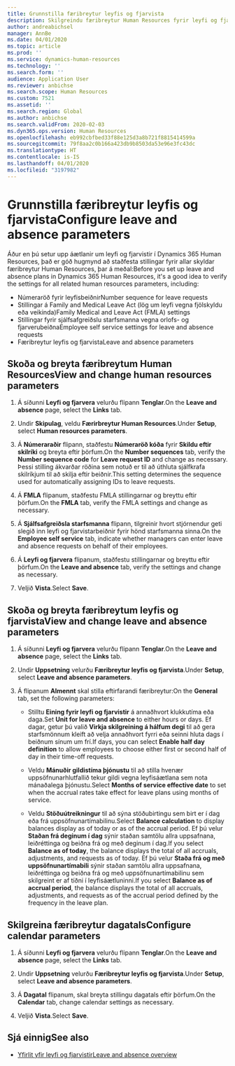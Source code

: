```yaml
---
title: Grunnstilla færibreytur leyfis og fjarvista
description: Skilgreindu færibreytur Human Resources fyrir leyfi og fjarvistir í Dynamics 365 Human Resources.
author: andreabichsel
manager: AnnBe
ms.date: 04/01/2020
ms.topic: article
ms.prod: ''
ms.service: dynamics-human-resources
ms.technology: ''
ms.search.form: ''
audience: Application User
ms.reviewer: anbichse
ms.search.scope: Human Resources
ms.custom: 7521
ms.assetid: ''
ms.search.region: Global
ms.author: anbichse
ms.search.validFrom: 2020-02-03
ms.dyn365.ops.version: Human Resources
ms.openlocfilehash: eb992cbfbed33f88e125d3a8b721f8815414599a
ms.sourcegitcommit: 79f8aa2c0b166a423db9b8503da53e96e3fc43dc
ms.translationtype: HT
ms.contentlocale: is-IS
ms.lasthandoff: 04/01/2020
ms.locfileid: "3197982"
---
```

# <a name="configure-leave-and-absence-parameters"></a><span data-ttu-id="5ea68-103">Grunnstilla færibreytur leyfis og fjarvista</span><span class="sxs-lookup"><span data-stu-id="5ea68-103">Configure leave and absence parameters</span></span>

<span data-ttu-id="5ea68-104">Áður en þú setur upp áætlanir um leyfi og fjarvistir í Dynamics 365 Human Resources, það er góð hugmynd að staðfesta stillingar fyrir allar skyldar færibreytur Human Resources, þar á meðal:</span><span class="sxs-lookup"><span data-stu-id="5ea68-104">Before you set up leave and absence plans in Dynamics 365 Human Resources, it's a good idea to verify the settings for all related human resources parameters, including:</span></span>

- <span data-ttu-id="5ea68-105">Númeraröð fyrir leyfisbeiðnir</span><span class="sxs-lookup"><span data-stu-id="5ea68-105">Number sequence for leave requests</span></span>
- <span data-ttu-id="5ea68-106">Stillingar á Family and Medical Leave Act (lög um leyfi vegna fjölskyldu eða veikinda)</span><span class="sxs-lookup"><span data-stu-id="5ea68-106">Family Medical and Leave Act (FMLA) settings</span></span>
- <span data-ttu-id="5ea68-107">Stillingar fyrir sjálfsafgreiðslu starfsmanna vegna orlofs- og fjarverubeiðna</span><span class="sxs-lookup"><span data-stu-id="5ea68-107">Employee self service settings for leave and absence requests</span></span>
- <span data-ttu-id="5ea68-108">Færibreytur leyfis og fjarvista</span><span class="sxs-lookup"><span data-stu-id="5ea68-108">Leave and absence parameters</span></span>

## <a name="view-and-change-human-resources-parameters"></a><span data-ttu-id="5ea68-109">Skoða og breyta færibreytum Human Resources</span><span class="sxs-lookup"><span data-stu-id="5ea68-109">View and change human resources parameters</span></span>

1. <span data-ttu-id="5ea68-110">Á síðunni **Leyfi og fjarvera** velurðu flipann **Tenglar**.</span><span class="sxs-lookup"><span data-stu-id="5ea68-110">On the **Leave and absence** page, select the **Links** tab.</span></span>

2. <span data-ttu-id="5ea68-111">Undir **Skipulag**, veldu **Færirbreytur Human Resources**.</span><span class="sxs-lookup"><span data-stu-id="5ea68-111">Under **Setup**, select **Human resources parameters**.</span></span>

3. <span data-ttu-id="5ea68-112">Á **Númeraraðir** flipann, staðfestu **Númeraröð kóða** fyrir **Skildu eftir skilríki** og breyta eftir þörfum.</span><span class="sxs-lookup"><span data-stu-id="5ea68-112">On the **Number sequences** tab, verify the **Number sequence code** for **Leave request ID** and change as necessary.</span></span> <span data-ttu-id="5ea68-113">Þessi stilling ákvarðar röðina sem notuð er til að úthluta sjálfkrafa skilríkjum til að skilja eftir beiðnir.</span><span class="sxs-lookup"><span data-stu-id="5ea68-113">This setting determines the sequence used for automatically assigning IDs to leave requests.</span></span>

4. <span data-ttu-id="5ea68-114">Á **FMLA** flipanum, staðfestu FMLA stillingarnar og breyttu eftir þörfum.</span><span class="sxs-lookup"><span data-stu-id="5ea68-114">On the **FMLA** tab, verify the FMLA settings and change as necessary.</span></span>

5. <span data-ttu-id="5ea68-115">Á **Sjálfsafgreiðsla starfsmanna** flipann, tilgreinir hvort stjórnendur geti slegið inn leyfi og fjarvistarbeiðnir fyrir hönd starfsmanna sinna.</span><span class="sxs-lookup"><span data-stu-id="5ea68-115">On the **Employee self service** tab, indicate whether managers can enter leave and absence requests on behalf of their employees.</span></span>

6. <span data-ttu-id="5ea68-116">Á **Leyfi og fjarvera** flipanum, staðfestu stillingarnar og breyttu eftir þörfum.</span><span class="sxs-lookup"><span data-stu-id="5ea68-116">On the **Leave and absence** tab, verify the settings and change as necessary.</span></span>

7. <span data-ttu-id="5ea68-117">Veljið **Vista**.</span><span class="sxs-lookup"><span data-stu-id="5ea68-117">Select **Save**.</span></span>

## <a name="view-and-change-leave-and-absence-parameters"></a><span data-ttu-id="5ea68-118">Skoða og breyta færibreytum leyfis og fjarvista</span><span class="sxs-lookup"><span data-stu-id="5ea68-118">View and change leave and absence parameters</span></span>

1. <span data-ttu-id="5ea68-119">Á síðunni **Leyfi og fjarvera** velurðu flipann **Tenglar**.</span><span class="sxs-lookup"><span data-stu-id="5ea68-119">On the **Leave and absence** page, select the **Links** tab.</span></span>

2. <span data-ttu-id="5ea68-120">Undir **Uppsetning** velurðu **Færibreytur leyfis og fjarvista**.</span><span class="sxs-lookup"><span data-stu-id="5ea68-120">Under **Setup**, select **Leave and absence parameters**.</span></span>

3. <span data-ttu-id="5ea68-121">Á flipanum **Almennt** skal stilla eftirfarandi færibreytur:</span><span class="sxs-lookup"><span data-stu-id="5ea68-121">On the **General** tab, set the following parameters:</span></span>
 
    - <span data-ttu-id="5ea68-122">Stilltu **Eining fyrir leyfi og fjarvistir** á annaðhvort klukkutíma eða daga.</span><span class="sxs-lookup"><span data-stu-id="5ea68-122">Set **Unit for leave and absence** to either hours or days.</span></span> <span data-ttu-id="5ea68-123">Ef dagar, getur þú valið **Virkja skilgreining á hálfum degi** til að gera starfsmönnum kleift að velja annaðhvort fyrri eða seinni hluta dags í beiðnum sínum um frí.</span><span class="sxs-lookup"><span data-stu-id="5ea68-123">If days, you can select **Enable half day definition** to allow employees to choose either first or second half of day in their time-off requests.</span></span> 

    - <span data-ttu-id="5ea68-124">Veldu **Mánuðir gildistíma þjónustu** til að stilla hvenær uppsöfnunarhlutfallið tekur gildi vegna leyfisáætlana sem nota mánaðalega þjónustu.</span><span class="sxs-lookup"><span data-stu-id="5ea68-124">Select **Months of service effective date** to set when the accrual rates take effect for leave plans using months of service.</span></span>

    - <span data-ttu-id="5ea68-125">Veldu **Stöðuútreikningur** til að sýna stöðubirtingu sem birt er í dag eða frá uppsöfnunartímabilinu.</span><span class="sxs-lookup"><span data-stu-id="5ea68-125">Select **Balance calculation** to display balances display as of today or as of the accrual period.</span></span> <span data-ttu-id="5ea68-126">Ef þú velur **Staðan frá deginum í dag** sýnir staðan samtölu allra uppsafnana, leiðréttinga og beiðna frá og með deginum í dag.</span><span class="sxs-lookup"><span data-stu-id="5ea68-126">If you select **Balance as of today**, the balance displays the total of all accruals, adjustments, and requests as of today.</span></span> <span data-ttu-id="5ea68-127">Ef þú velur **Staða frá og með uppsöfnunartímabili** sýnir staðan samtölu allra uppsafnana, leiðréttinga og beiðna frá og með uppsöfnunartímabilinu sem skilgreint er af tíðni í leyfisáætluninni.</span><span class="sxs-lookup"><span data-stu-id="5ea68-127">If you select **Balance as of accrual period**, the balance displays the total of all accruals, adjustments, and requests as of the accrual period defined by the frequency in the leave plan.</span></span> 

## <a name="configure-calendar-parameters"></a><span data-ttu-id="5ea68-128">Skilgreina færibreytur dagatals</span><span class="sxs-lookup"><span data-stu-id="5ea68-128">Configure calendar parameters</span></span>

1. <span data-ttu-id="5ea68-129">Á síðunni **Leyfi og fjarvera** velurðu flipann **Tenglar**.</span><span class="sxs-lookup"><span data-stu-id="5ea68-129">On the **Leave and absence** page, select the **Links** tab.</span></span>

2. <span data-ttu-id="5ea68-130">Undir **Uppsetning** velurðu **Færibreytur leyfis og fjarvista**.</span><span class="sxs-lookup"><span data-stu-id="5ea68-130">Under **Setup**, select **Leave and absence parameters**.</span></span>

3. <span data-ttu-id="5ea68-131">Á **Dagatal** flipanum, skal breyta stillingu dagatals eftir þörfum.</span><span class="sxs-lookup"><span data-stu-id="5ea68-131">On the **Calendar** tab, change calendar settings as necessary.</span></span>

4. <span data-ttu-id="5ea68-132">Veljið **Vista**.</span><span class="sxs-lookup"><span data-stu-id="5ea68-132">Select **Save**.</span></span>

## <a name="see-also"></a><span data-ttu-id="5ea68-133">Sjá einnig</span><span class="sxs-lookup"><span data-stu-id="5ea68-133">See also</span></span>

- [<span data-ttu-id="5ea68-134">Yfirlit yfir leyfi og fjarvistir</span><span class="sxs-lookup"><span data-stu-id="5ea68-134">Leave and absence overview</span></span>](hr-leave-and-absence-overview.md)
